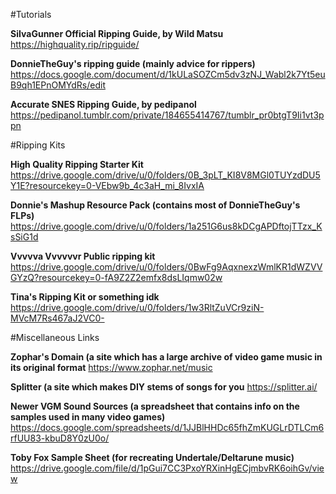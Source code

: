 #Tutorials

**SiIvaGunner Official Ripping Guide, by Wild Matsu**
https://highquality.rip/ripguide/

**DonnieTheGuy's ripping guide (mainly advice for rippers)**
https://docs.google.com/document/d/1kULaSOZCm5dv3zNJ_Wabl2k7Yt5euB9qh1EPnOMYdRs/edit

**Accurate SNES Ripping Guide, by pedipanol**
https://pedipanol.tumblr.com/private/184655414767/tumblr_pr0btgT9Ii1vt3ppn

#Ripping Kits

**High Quality Ripping Starter Kit**
https://drive.google.com/drive/u/0/folders/0B_3pLT_KI8V8MGl0TUYzdDU5Y1E?resourcekey=0-VEbw9b_4c3aH_mi_8IvxIA

**Donnie's Mashup Resource Pack (contains most of DonnieTheGuy's FLPs)**
https://drive.google.com/drive/u/0/folders/1a251G6us8kDCgAPDftojTTzx_KsSiG1d

**Vvvvva Vvvvvvr Public ripping kit**
https://drive.google.com/drive/u/0/folders/0BwFg9AqxnexzWmlKR1dWZVVGYzQ?resourcekey=0-fA9Z2Z2emfx8dsLIqmw02w

**Tina's Ripping Kit or something idk**
https://drive.google.com/drive/u/0/folders/1w3RltZuVCr9ziN-MVcM7Rs467aJ2VC0-

#Miscellaneous Links

**Zophar's Domain (a site which has a large archive of video game music in its original format**
https://www.zophar.net/music

**Splitter (a site which makes DIY stems of songs for you**
https://splitter.ai/

**Newer VGM Sound Sources (a spreadsheet that contains info on the samples used in many video games)**
https://docs.google.com/spreadsheets/d/1JJBlHHDc65fhZmKUGLrDTLCm6rfUU83-kbuD8Y0zU0o/

**Toby Fox Sample Sheet (for recreating Undertale/Deltarune music)**
https://drive.google.com/file/d/1pGui7CC3PxoYRXinHgECjmbvRK6oihGv/view
